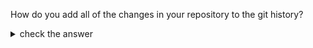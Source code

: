 How do you add all of the changes in your repository to the git history?

<details>
<summary>check the answer</summary>

```git
git add .
git commit -m "a helpful message"
```

</details>
